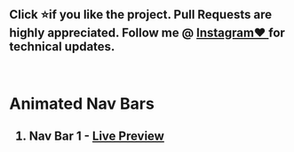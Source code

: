 <h2>Click ⭐if you like the project. Pull Requests are highly appreciated. Follow me @  <a href="http://www.instagram.com/codewithimraan">Instagram❤️ </a> for technical updates. </h2><br>
<h1>Animated Nav Bars</h1>
<h2><ol>
<li>Nav Bar 1 - <a href="https://codewithimraan.github.io/Animated-Nav-Bars/Nav-Bar-1/">Live Preview</a> </li>
</ol></h2>

